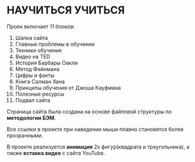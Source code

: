 # НАУЧИТЬСЯ УЧИТЬСЯ

Проек включает *11 блоков*:
1. Шапка сайта
2. Главные проблемы в обучении
3. Техники обучения
4. Видео на TED
5. История Барбары Оакли
6. Метод Фейнмана
7. Цифры и факты
8. Книга Салман Хана
9. Принципы обучения от Джоша Кауфмана
10. Полезные ресурсы
11. Подвал сайта

Страница сайта была создана на основе файловой структуры по **методологии БЭМ**.

Все ссылки в проекте при наведении мыши плавно становятся более прозрачными.

В проекте реализуется **анимация** 2х фигур(квадрата и треугольника), а также **вставка видео** с сайта YouTube.
